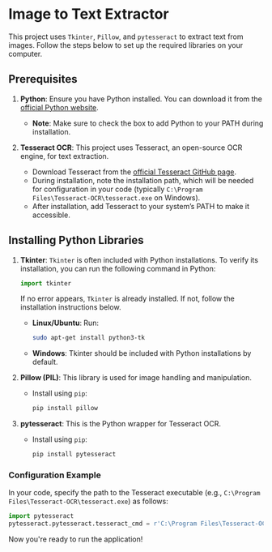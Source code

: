 
# Image to Text Extractor

This project uses `Tkinter`, `Pillow`, and `pytesseract` to extract text from images. Follow the steps below to set up the required libraries on your computer.

## Prerequisites

1. **Python**: Ensure you have Python installed. You can download it from the [official Python website](https://www.python.org/downloads/).
   - **Note**: Make sure to check the box to add Python to your PATH during installation.

2. **Tesseract OCR**: This project uses Tesseract, an open-source OCR engine, for text extraction.
   - Download Tesseract from the [official Tesseract GitHub page](https://github.com/tesseract-ocr/tesseract).
   - During installation, note the installation path, which will be needed for configuration in your code (typically `C:\Program Files\Tesseract-OCR\tesseract.exe` on Windows).
   - After installation, add Tesseract to your system’s PATH to make it accessible.

## Installing Python Libraries

1. **Tkinter**: `Tkinter` is often included with Python installations. To verify its installation, you can run the following command in Python:
   ```python
   import tkinter
   ```
   If no error appears, `Tkinter` is already installed. If not, follow the installation instructions below.

   - **Linux/Ubuntu**: Run:
     ```bash
     sudo apt-get install python3-tk
     ```

   - **Windows**: Tkinter should be included with Python installations by default.

2. **Pillow (PIL)**: This library is used for image handling and manipulation.
   - Install using `pip`:
     ```bash
     pip install pillow
     ```

3. **pytesseract**: This is the Python wrapper for Tesseract OCR.
   - Install using `pip`:
     ```bash
     pip install pytesseract
     ```

### Configuration Example

In your code, specify the path to the Tesseract executable (e.g., `C:\Program Files\Tesseract-OCR\tesseract.exe`) as follows:

```python
import pytesseract
pytesseract.pytesseract.tesseract_cmd = r'C:\Program Files\Tesseract-OCR\tesseract.exe'
```

Now you're ready to run the application!
